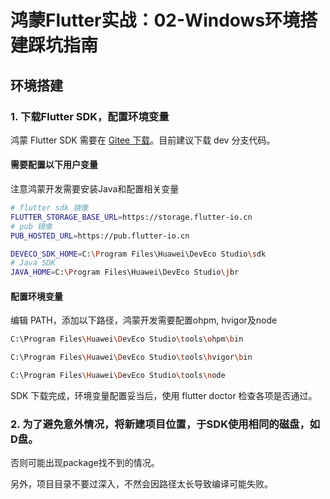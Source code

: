 # 鸿蒙Flutter实战：02-Windows环境搭建踩坑指南

## 环境搭建

### 1. 下载Flutter SDK，配置环境变量

 鸿蒙 Flutter SDK 需要在 [Gitee 下载](https://gitee.com/openharmony-sig/flutter_flutter)。目前建议下载 dev 分支代码。

#### 需要配置以下用户变量

注意鸿蒙开发需要安装Java和配置相关变量

```bash
# flutter sdk 镜像
FLUTTER_STORAGE_BASE_URL=https://storage.flutter-io.cn
# pub 镜像
PUB_HOSTED_URL=https://pub.flutter-io.cn

DEVECO_SDK_HOME=C:\Program Files\Huawei\DevEco Studio\sdk
# Java SDK
JAVA_HOME=C:\Program Files\Huawei\DevEco Studio\jbr
```

#### 配置环境变量

编辑 PATH，添加以下路径，鸿蒙开发需要配置ohpm, hvigor及node

```bash
C:\Program Files\Huawei\DevEco Studio\tools\ohpm\bin

C:\Program Files\Huawei\DevEco Studio\tools\hvigor\bin

C:\Program Files\Huawei\DevEco Studio\tools\node
```

SDK 下载完成，环境变量配置妥当后，使用 flutter doctor 检查各项是否通过。

### 2. 为了避免意外情况，将新建项目位置，于SDK使用相同的磁盘，如D盘。

否则可能出现package找不到的情况。

另外，项目目录不要过深入，不然会因路径太长导致编译可能失败。
